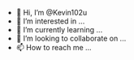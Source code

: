 - 👋 Hi, I’m @Kevin102u
- 👀 I’m interested in ...
- 🌱 I’m currently learning ...
- 💞️ I’m looking to collaborate on ...
- 📫 How to reach me ...

<!---
Kevin102u/Kevin102u is a ✨ special ✨ repository because its `README.md` (this file) appears on your GitHub profile.
You can click the Preview link to take a look at your changes.
--->
